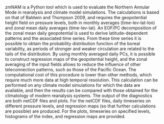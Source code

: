 zmNAM is a Python tool which is used to evaluate the Northern Annular Mode in reanalysis and climate model simulations.
    The calculations is based on that of Baldwin and Thompson 2009, and requires the geopotential height field on pressure levels, both in monthly averages (time-lev-lat-lon) and zonal mean daily averages (time-lev-lat). An EOF/PC decomposition of the zonal mean daily geopotential is used to derive latitude-dependent patterns and the associated time series. From these time series it is possible to obtain the probability distribution function of the boreal variability, as periods of stronger and weaker circulation are related to the tails of the distribution. By using monthly averaged daily PCs, it is possible to construct regression maps of the geopotential height, and the zonal averaging of the input fields allows to reduce the influence of other teleconnection patterns, such as those of the Pacific Ocean. The computational cost of this procedure is lower than other methods, which require much more data at high temporal resolution. This calculation can be performed on any climate model simulations for which the data are available, and then the results can be compared with those obtained for the climatology of modern reanalysis systems. The output of the diagnostics are both netCDF files and plots. For the netCDF files, daily timeseries on different pressure levels, and regression maps (so that further calculations are possible) are produced. For the plots, timeseries on specified levels, histograms of the index, and regression maps are provided.
